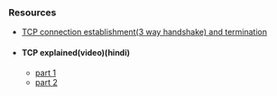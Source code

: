### Resources
- [TCP connection establishment(3 way handshake) and termination](https://youtu.be/oEUP7RXzxDY)
- #### TCP explained(video)(hindi)
    - [part 1](https://youtu.be/c8aet11HNxg)
    - [part 2](https://youtu.be/hsNuqtfxgRI)
